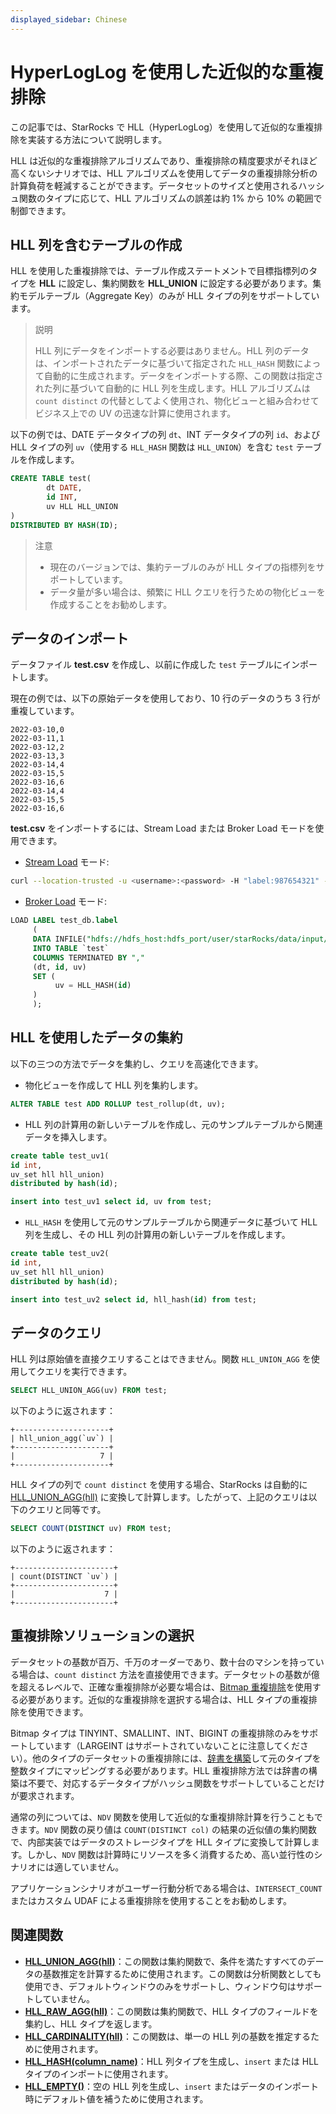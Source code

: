 ```yaml
---
displayed_sidebar: Chinese
---
```


# HyperLogLog を使用した近似的な重複排除

この記事では、StarRocks で HLL（HyperLogLog）を使用して近似的な重複排除を実装する方法について説明します。

HLL は近似的な重複排除アルゴリズムであり、重複排除の精度要求がそれほど高くないシナリオでは、HLL アルゴリズムを使用してデータの重複排除分析の計算負荷を軽減することができます。データセットのサイズと使用されるハッシュ関数のタイプに応じて、HLL アルゴリズムの誤差は約 1% から 10% の範囲で制御できます。

## HLL 列を含むテーブルの作成

HLL を使用した重複排除では、テーブル作成ステートメントで目標指標列のタイプを **HLL** に設定し、集約関数を **HLL_UNION** に設定する必要があります。集約モデルテーブル（Aggregate Key）のみが HLL タイプの列をサポートしています。

> 説明
>
> HLL 列にデータをインポートする必要はありません。HLL 列のデータは、インポートされたデータに基づいて指定された `HLL_HASH` 関数によって自動的に生成されます。データをインポートする際、この関数は指定された列に基づいて自動的に HLL 列を生成します。HLL アルゴリズムは `count distinct` の代替としてよく使用され、物化ビューと組み合わせてビジネス上での UV の迅速な計算に使用されます。

以下の例では、DATE データタイプの列 `dt`、INT データタイプの列 `id`、および HLL タイプの列 `uv`（使用する `HLL_HASH` 関数は `HLL_UNION`）を含む `test` テーブルを作成します。

~~~sql
CREATE TABLE test(
        dt DATE,
        id INT,
        uv HLL HLL_UNION
)
DISTRIBUTED BY HASH(ID);
~~~

> 注意
>
> * 現在のバージョンでは、集約テーブルのみが HLL タイプの指標列をサポートしています。
> * データ量が多い場合は、頻繁に HLL クエリを行うための物化ビューを作成することをお勧めします。

## データのインポート

データファイル **test.csv** を作成し、以前に作成した `test` テーブルにインポートします。

現在の例では、以下の原始データを使用しており、10 行のデータのうち 3 行が重複しています。

~~~plain text
2022-03-10,0
2022-03-11,1
2022-03-12,2
2022-03-13,3
2022-03-14,4
2022-03-15,5
2022-03-16,6
2022-03-14,4
2022-03-15,5
2022-03-16,6
~~~

**test.csv** をインポートするには、Stream Load または Broker Load モードを使用できます。

* [Stream Load](../sql-reference/sql-statements/data-manipulation/STREAM_LOAD.md) モード:

~~~bash
curl --location-trusted -u <username>:<password> -H "label:987654321" -H "column_separator:," -H "columns:dt,id,uv=hll_hash(id)" -T test.csv http://fe_host:http_port/api/db_name/test/_stream_load
~~~

* [Broker Load](../sql-reference/sql-statements/data-manipulation/BROKER_LOAD.md) モード:

~~~sql
LOAD LABEL test_db.label
     (
     DATA INFILE("hdfs://hdfs_host:hdfs_port/user/starRocks/data/input/file")
     INTO TABLE `test`
     COLUMNS TERMINATED BY ","
     (dt, id, uv)
     SET (
          uv = HLL_HASH(id)
     )
     );
~~~

## HLL を使用したデータの集約

以下の三つの方法でデータを集約し、クエリを高速化できます。

* 物化ビューを作成して HLL 列を集約します。

~~~sql
ALTER TABLE test ADD ROLLUP test_rollup(dt, uv);
~~~

* HLL 列の計算用の新しいテーブルを作成し、元のサンプルテーブルから関連データを挿入します。

~~~sql
create table test_uv1(
id int,
uv_set hll hll_union)
distributed by hash(id);

insert into test_uv1 select id, uv from test;
~~~

* `HLL_HASH` を使用して元のサンプルテーブルから関連データに基づいて HLL 列を生成し、その HLL 列の計算用の新しいテーブルを作成します。

~~~sql
create table test_uv2(
id int,
uv_set hll hll_union)
distributed by hash(id);

insert into test_uv2 select id, hll_hash(id) from test;
~~~

## データのクエリ

HLL 列は原始値を直接クエリすることはできません。関数 `HLL_UNION_AGG` を使用してクエリを実行できます。

~~~sql
SELECT HLL_UNION_AGG(uv) FROM test;
~~~

以下のように返されます：

~~~plain text
+---------------------+
| hll_union_agg(`uv`) |
+---------------------+
|                   7 |
+---------------------+
~~~

HLL タイプの列で `count distinct` を使用する場合、StarRocks は自動的に [HLL_UNION_AGG(hll)](../sql-reference/sql-functions/aggregate-functions/hll_union_agg.md) に変換して計算します。したがって、上記のクエリは以下のクエリと同等です。

~~~sql
SELECT COUNT(DISTINCT uv) FROM test;
~~~

以下のように返されます：

~~~plain text
+----------------------+
| count(DISTINCT `uv`) |
+----------------------+
|                    7 |
+----------------------+
~~~

## 重複排除ソリューションの選択

データセットの基数が百万、千万のオーダーであり、数十台のマシンを持っている場合は、`count distinct` 方法を直接使用できます。データセットの基数が億を超えるレベルで、正確な重複排除が必要な場合は、[Bitmap 重複排除](./Using_bitmap.md#基于-trie-树构建全局字典)を使用する必要があります。近似的な重複排除を選択する場合は、HLL タイプの重複排除を使用できます。

Bitmap タイプは TINYINT、SMALLINT、INT、BIGINT の重複排除のみをサポートしています（LARGEINT はサポートされていないことに注意してください）。他のタイプのデータセットの重複排除には、[辞書を構築](./Using_bitmap.md#基于-trie-树构建全局字典)して元のタイプを整数タイプにマッピングする必要があります。HLL 重複排除方法では辞書の構築は不要で、対応するデータタイプがハッシュ関数をサポートしていることだけが要求されます。

通常の列については、`NDV` 関数を使用して近似的な重複排除計算を行うこともできます。`NDV` 関数の戻り値は `COUNT(DISTINCT col)` の結果の近似値の集約関数で、内部実装ではデータのストレージタイプを HLL タイプに変換して計算します。しかし、`NDV` 関数は計算時にリソースを多く消費するため、高い並行性のシナリオには適していません。

アプリケーションシナリオがユーザー行動分析である場合は、`INTERSECT_COUNT` またはカスタム UDAF による重複排除を使用することをお勧めします。

## 関連関数

* **[HLL_UNION_AGG(hll)](../sql-reference/sql-functions/aggregate-functions/hll_union_agg.md)**：この関数は集約関数で、条件を満たすすべてのデータの基数推定を計算するために使用されます。この関数は分析関数としても使用でき、デフォルトウィンドウのみをサポートし、ウィンドウ句はサポートしていません。
* **[HLL_RAW_AGG(hll)](../sql-reference/sql-functions/aggregate-functions/hll_raw_agg.md)**：この関数は集約関数で、HLL タイプのフィールドを集約し、HLL タイプを返します。
* **[HLL_CARDINALITY(hll)](../sql-reference/sql-functions/scalar-functions/hll_cardinality.md)**：この関数は、単一の HLL 列の基数を推定するために使用されます。
* **[HLL_HASH(column_name)](../sql-reference/sql-functions/aggregate-functions/hll_hash.md)**：HLL 列タイプを生成し、`insert` または HLL タイプのインポートに使用されます。
* **[HLL_EMPTY()](../sql-reference/sql-functions/aggregate-functions/hll_empty.md)**：空の HLL 列を生成し、`insert` またはデータのインポート時にデフォルト値を補うために使用されます。

